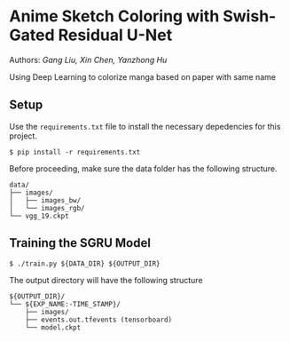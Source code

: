 Anime Sketch Coloring with Swish-Gated Residual U-Net
=====================================================

Authors: _Gang Liu, Xin Chen, Yanzhong Hu_

Using Deep Learning to colorize manga based on paper with same name

Setup
-----

Use the `requirements.txt` file to install the necessary depedencies for this
project.

```
$ pip install -r requirements.txt
```

Before proceeding, make sure the data folder has the following structure.
```
data/
├── images/
│   ├── images_bw/
│   └── images_rgb/
└── vgg_19.ckpt
```

Training the SGRU Model
-----------------------

```
$ ./train.py ${DATA_DIR} ${OUTPUT_DIR}
```

The output directory will have the following structure
```
${OUTPUT_DIR}/
└── ${EXP_NAME:-TIME_STAMP}/
    ├── images/
    ├── events.out.tfevents (tensorboard)
    └── model.ckpt
```

